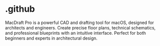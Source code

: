 # .github
MacDraft Pro is a powerful CAD and drafting tool for macOS, designed for architects and engineers. Create precise floor plans, technical schematics, and professional blueprints with an intuitive interface. Perfect for both beginners and experts in architectural design.

